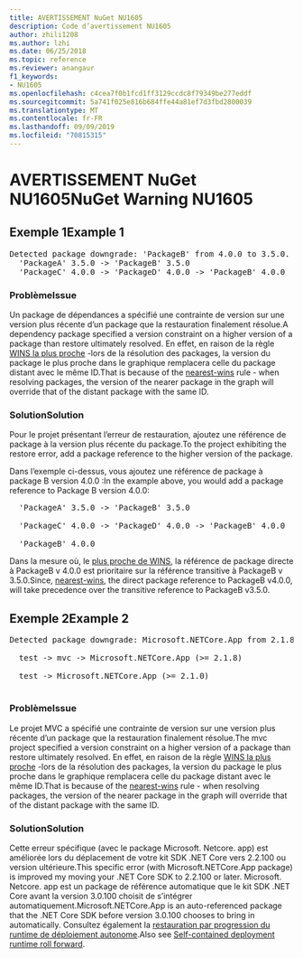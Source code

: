 ```yaml
---
title: AVERTISSEMENT NuGet NU1605
description: Code d’avertissement NU1605
author: zhili1208
ms.author: lzhi
ms.date: 06/25/2018
ms.topic: reference
ms.reviewer: anangaur
f1_keywords:
- NU1605
ms.openlocfilehash: c4cea7f0b1fcd1ff3129ccdc8f79349be277eddf
ms.sourcegitcommit: 5a741f025e816b684ffe44a81ef7d3fbd2800039
ms.translationtype: MT
ms.contentlocale: fr-FR
ms.lasthandoff: 09/09/2019
ms.locfileid: "70815315"
---
```

# <a name="nuget-warning-nu1605"></a><span data-ttu-id="047cd-103">AVERTISSEMENT NuGet NU1605</span><span class="sxs-lookup"><span data-stu-id="047cd-103">NuGet Warning NU1605</span></span>

## <a name="example-1"></a><span data-ttu-id="047cd-104">Exemple 1</span><span class="sxs-lookup"><span data-stu-id="047cd-104">Example 1</span></span>

<pre>Detected package downgrade: 'PackageB' from 4.0.0 to 3.5.0. Reference the package directly from the project to select a different version.<br/>  'PackageA' 3.5.0 -> 'PackageB' 3.5.0<br/>  'PackageC' 4.0.0 -> 'PackageD' 4.0.0 -> 'PackageB' 4.0.0</pre>

### <a name="issue"></a><span data-ttu-id="047cd-105">Problème</span><span class="sxs-lookup"><span data-stu-id="047cd-105">Issue</span></span>
<span data-ttu-id="047cd-106">Un package de dépendances a spécifié une contrainte de version sur une version plus récente d’un package que la restauration finalement résolue.</span><span class="sxs-lookup"><span data-stu-id="047cd-106">A dependency package specified a version constraint on a higher version of a package than restore ultimately resolved.</span></span> <span data-ttu-id="047cd-107">En effet, en raison de la règle [WINS la plus proche](../../concepts/dependency-resolution.md#nearest-wins) -lors de la résolution des packages, la version du package le plus proche dans le graphique remplacera celle du package distant avec le même ID.</span><span class="sxs-lookup"><span data-stu-id="047cd-107">That is because of the [nearest-wins](../../concepts/dependency-resolution.md#nearest-wins) rule - when resolving packages, the version of the nearer package in the graph will override that of the distant package with the same ID.</span></span>

### <a name="solution"></a><span data-ttu-id="047cd-108">Solution</span><span class="sxs-lookup"><span data-stu-id="047cd-108">Solution</span></span>
<span data-ttu-id="047cd-109">Pour le projet présentant l’erreur de restauration, ajoutez une référence de package à la version plus récente du package.</span><span class="sxs-lookup"><span data-stu-id="047cd-109">To the project exhibiting the restore error, add a package reference to the higher version of the package.</span></span>

<span data-ttu-id="047cd-110">Dans l’exemple ci-dessus, vous ajoutez une référence de package à package B version 4.0.0 :</span><span class="sxs-lookup"><span data-stu-id="047cd-110">In the example above, you would add a package reference to Package B version 4.0.0:</span></span>

<pre>
  'PackageA' 3.5.0 -> 'PackageB' 3.5.0<br/>
  'PackageC' 4.0.0 -> 'PackageD' 4.0.0 -> 'PackageB' 4.0.0<br/>
  'PackageB' 4.0.0
</pre>

<span data-ttu-id="047cd-111">Dans la mesure où, le [plus proche de WINS](../../concepts/dependency-resolution.md#nearest-wins), la référence de package directe à PackageB v 4.0.0 est prioritaire sur la référence transitive à PackageB v 3.5.0.</span><span class="sxs-lookup"><span data-stu-id="047cd-111">Since, [nearest-wins](../../concepts/dependency-resolution.md#nearest-wins), the direct package reference to PackageB v4.0.0, will take precedence over the transitive reference to PackageB v3.5.0.</span></span>

## <a name="example-2"></a><span data-ttu-id="047cd-112">Exemple 2</span><span class="sxs-lookup"><span data-stu-id="047cd-112">Example 2</span></span>

<pre>Detected package downgrade: Microsoft.NETCore.App from 2.1.8 to 2.1.0. Reference the package directly from the project to select a different version.<br/>
  test -> mvc -> Microsoft.NETCore.App (>= 2.1.8)<br/>
  test -> Microsoft.NETCore.App (>= 2.1.0)<br/>
</pre>

### <a name="issue"></a><span data-ttu-id="047cd-113">Problème</span><span class="sxs-lookup"><span data-stu-id="047cd-113">Issue</span></span>
<span data-ttu-id="047cd-114">Le projet MVC a spécifié une contrainte de version sur une version plus récente d’un package que la restauration finalement résolue.</span><span class="sxs-lookup"><span data-stu-id="047cd-114">The mvc project specified a version constraint on a higher version of a package than restore ultimately resolved.</span></span> <span data-ttu-id="047cd-115">En effet, en raison de la règle [WINS la plus proche](../../concepts/dependency-resolution.md#nearest-wins) -lors de la résolution des packages, la version du package le plus proche dans le graphique remplacera celle du package distant avec le même ID.</span><span class="sxs-lookup"><span data-stu-id="047cd-115">That is because of the [nearest-wins](../../concepts/dependency-resolution.md#nearest-wins) rule - when resolving packages, the version of the nearer package in the graph will override that of the distant package with the same ID.</span></span>

### <a name="solution"></a><span data-ttu-id="047cd-116">Solution</span><span class="sxs-lookup"><span data-stu-id="047cd-116">Solution</span></span>
<span data-ttu-id="047cd-117">Cette erreur spécifique (avec le package Microsoft. Netcore. app) est améliorée lors du déplacement de votre kit SDK .NET Core vers 2.2.100 ou version ultérieure.</span><span class="sxs-lookup"><span data-stu-id="047cd-117">This specific error (with Microsoft.NETCore.App package) is improved my moving your .NET Core SDK to 2.2.100 or later.</span></span> <span data-ttu-id="047cd-118">Microsoft. Netcore. app est un package de référence automatique que le kit SDK .NET Core avant la version 3.0.100 choisit de s’intégrer automatiquement.</span><span class="sxs-lookup"><span data-stu-id="047cd-118">Microsoft.NETCore.App is an auto-referenced package that the .NET Core SDK before version 3.0.100 chooses to bring in automatically.</span></span> <span data-ttu-id="047cd-119">Consultez également la [restauration par progression du runtime de déploiement autonome](/dotnet/core/deploying/runtime-patch-selection).</span><span class="sxs-lookup"><span data-stu-id="047cd-119">Also see [Self-contained deployment runtime roll forward](/dotnet/core/deploying/runtime-patch-selection).</span></span>

